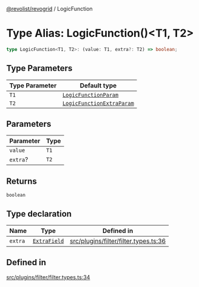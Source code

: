 [@revolist/revogrid](README.md) / LogicFunction

# Type Alias: LogicFunction()\<T1, T2\>

```ts
type LogicFunction<T1, T2>: (value: T1, extra?: T2) => boolean;
```

## Type Parameters

| Type Parameter | Default type |
| ------ | ------ |
| `T1` | [`LogicFunctionParam`](TypeAlias.LogicFunctionParam.md) |
| `T2` | [`LogicFunctionExtraParam`](TypeAlias.LogicFunctionExtraParam.md) |

## Parameters

| Parameter | Type |
| ------ | ------ |
| `value` | `T1` |
| `extra`? | `T2` |

## Returns

`boolean`

## Type declaration

| Name | Type | Defined in |
| ------ | ------ | ------ |
| `extra` | [`ExtraField`](TypeAlias.ExtraField.md) | [src/plugins/filter/filter.types.ts:36](https://github.com/revolist/revogrid/blob/7d79cd09d43b75b81712fd40eaf892d3b6da4928/src/plugins/filter/filter.types.ts#L36) |

## Defined in

[src/plugins/filter/filter.types.ts:34](https://github.com/revolist/revogrid/blob/7d79cd09d43b75b81712fd40eaf892d3b6da4928/src/plugins/filter/filter.types.ts#L34)
